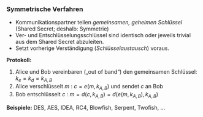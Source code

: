 ### Symmetrische Verfahren

- Kommunikationspartner teilen *gemeinsamen, geheimen Schlüssel* (Shared Secret; deshalb: Symmetrie) 
- Ver- und Entschlüsselungsschlüssel sind identisch oder jeweils trivial aus dem Shared Secret abzuleiten. 
- Setzt vorherige Verständigung (*Schlüsselaustausch*) voraus. 

**Protokoll:**
1. Alice und Bob vereinbaren („out of band“) den gemeinsamen Schlüssel: $k_e = k_d = k_{A,B}$
2. Alice verschlüsselt $m$ : $c = e(m,k_{A,B})$ und sendet $c$ an Bob 
3. Bob entschlüsselt $c$ : $m = d(c, k_{A,B}) = d(e(m, k_{A,B}), k_{A,B})$

**Beispiele:** DES, AES, IDEA, RC4, Blowfish, Serpent, Twofish, ...